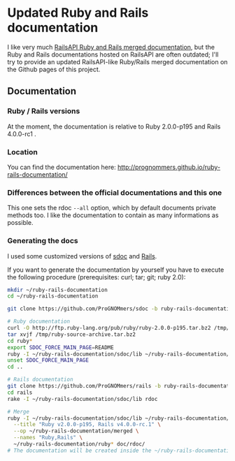 # Updated Ruby and Rails documentation

I like very much [RailsAPI Ruby and Rails merged documentation](http://railsapi.com/doc/rails-v3.2.6_ruby-v1.9.2/), but the Ruby and Rails documentations hosted on RailsAPI are often outdated; I'll try to provide an updated RailsAPI-like Ruby/Rails merged documentation on the Github pages of this project.

## Documentation

### Ruby / Rails versions

At the moment, the documentation is relative to Ruby 2.0.0-p195 and Rails 4.0.0-rc1 .

### Location

You can find the documentation here: http://prognommers.github.io/ruby-rails-documentation/

### Differences between the official documentations and this one

This one sets the rdoc `--all` option, which by default documents private methods too. I like the documentation to contain as many informations as possible.

### Generating the docs

I used some customized versions of [sdoc](https://github.com/ProGNOMmers/sdoc/tree/ruby-rails-documentation) and [Rails](https://github.com/ProGNOMmers/rails/tree/ruby-rails-documentation).

If you want to generate the documentation by yourself you have to execute the following procedure (prerequisites: curl; tar; git; ruby 2.0):

```sh
mkdir ~/ruby-rails-documentation
cd ~/ruby-rails-documentation

git clone https://github.com/ProGNOMmers/sdoc -b ruby-rails-documentation

# Ruby documentation
curl -O http://ftp.ruby-lang.org/pub/ruby/ruby-2.0.0-p195.tar.bz2 /tmp/ruby-source-archive.tar.bz2
tar xvjf /tmp/ruby-source-archive.tar.bz2
cd ruby*
export SDOC_FORCE_MAIN_PAGE=README
ruby -I ~/ruby-rails-documentation/sdoc/lib ~/ruby-rails-documentation/sdoc/bin/sdoc --all -o sdoc .
unset SDOC_FORCE_MAIN_PAGE
cd ..

# Rails documentation
git clone https://github.com/ProGNOMmers/rails -b ruby-rails-documentation
cd rails
rake -I ~/ruby-rails-documentation/sdoc/lib rdoc

# Merge
ruby -I ~/ruby-rails-documentation/sdoc/lib ~/ruby-rails-documentation/sdoc/bin/sdoc-merge \
  --title "Ruby v2.0.0-p195, Rails v4.0.0-rc.1" \
  --op ~/ruby-rails-documentation/merged \
  --names "Ruby,Rails" \
  ~/ruby-rails-documentation/ruby* doc/rdoc/
# The documentation will be created inside the ~/ruby-rails-documentationmerged/ folder
```